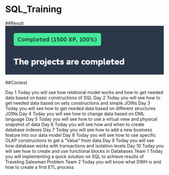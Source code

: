 # SQL_Training

##Result
![Result](./images/Result.png)

##Context

Day 1
  Today you will see how relational model works and how to get needed data based on basic constructions of SQL
Day 2
  Today you will see how to get needed data based on sets constructions and simple JOINs
Day 3
  Today you will see how to get needed data based on different structures JOINs
Day 4
  Today you will see how to change data based on DML language
Day 5
  Today you will see how to use a virtual view and physical snapshot of data
Day 6
  Today you will see how and when to create database indexes
Day 7
  Today you will see how to add a new business feature into our data model
Day 8
  Today you will see how to use specific OLAP constructions to get a “Value” from data
Day 9
  Today you will see how database works with transactions and isolation levels
Day 10
  Today you will see how to create and use functional blocks in Databases
Team 1
  Today you will implementing a quick solution on SQL to achieve results of Traveling Salesman Problem
Team 2
  Today you will know what DWH is and how to create a first ETL process
